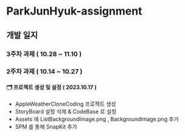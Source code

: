 # ParkJunHyuk-assignment

## 개발 일지

### 3주차 과제 ( 10.28 ~ 11.10 )

### 2주차 과제 ( 10.14 ~ 10.27 )

#### 🗂️ 프로젝트 생성 및 설정 ( 2023.10.17 )
- AppleWeatherCloneCoding 프로젝트 생성
- StoryBoard 설정 삭제 & CodeBase 로 설정
- Assets 에 ListBackgroundImage.png , BackgroundImage.png 추가
- SPM 를 통해 SnapKit 추가

